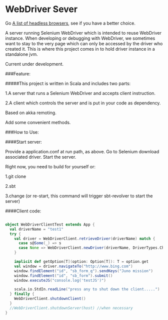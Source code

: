 # WebDriver Sever

Go [A list of headless browsers](http://www.asad.pw/HeadlessBrowsers/), see if you have a better choice.

A server running Selenium WebDriver which is intended to reuse WebDriver instance.
When developing or debugging with WebDriver, we sometimes want to stay to the very page which can only be accessed by the driver who created it.
This is where this project comes in to hold driver instance in a standalone jvm.

Current under development.

###Feature:

#####This project is written in Scala and includes two parts:

1.A server that runs a Selenium WebDriver and accepts client instruction.

2.A client which controls the server and is put in your code as dependency.

Based on akka remoting.

Add some convenient methods.

###How to Use:

####Start server:

Provide a application.conf at run path, as above. Go to Selenium download associated driver. Start the server.

Right now, you need to build for yourself or:

1.git clone

2.sbt

3.change (or re-start, this command will trigger sbt-revolver to start the server)

####Client code:

```scala

object WebDriverClientTest extends App {
  val driverName = "test1"
  try {
    val driver = WebDriverClient.retrieveDriver(driverName) match {
      case s@Some(_) => s
      case None => WebDriverClient.newDriver(driverName, DriverTypes.Chrome)
    }

    implicit def getOption[T](option: Option[T]): T = option.get
    val window = driver.navigateTo("http://www.bing.com")
    window.findElement("id", "sb_form_q").sendKeys("Juno mission")
    window.findElement("id", "sb_form").submit()
    window.executeJS("console.log('testJS')")

    scala.io.StdIn.readLine("press any to shut down the client.....")
  } finally {
    WebDriverClient.shutdownClient()
  }
  //WebDriverClient.shutdownServer(host) //when necessary
}

```
